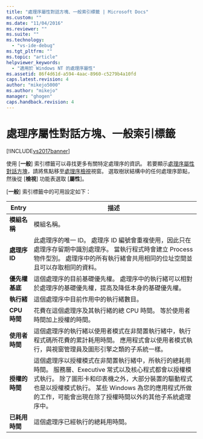 ```yaml
---
title: "處理序屬性對話方塊、一般索引標籤 | Microsoft Docs"
ms.custom: ""
ms.date: "11/04/2016"
ms.reviewer: ""
ms.suite: ""
ms.technology: 
  - "vs-ide-debug"
ms.tgt_pltfrm: ""
ms.topic: "article"
helpviewer_keywords: 
  - "適用於 Windows NT 的處理序屬性"
ms.assetid: 86f4d61d-a594-4aac-8960-c5279b4a10fd
caps.latest.revision: 4
author: "mikejo5000"
ms.author: "mikejo"
manager: "ghogen"
caps.handback.revision: 4
---
```

# 處理序屬性對話方塊、一般索引標籤
[!INCLUDE[vs2017banner](../code-quality/includes/vs2017banner.md)]

使用 \[**一般**\] 索引標籤可以尋找更多有關特定處理序的資訊。  若要顯示[處理序屬性對話方塊](../debugger/process-properties-dialog-box.md)，請將焦點移至[處理序檢視](../debugger/processes-view.md)視窗。  選取樹狀結構中的任何處理序節點，然後從 \[**檢視**\] 功能表選取 \[**屬性**\]。  
  
 \[**一般**\] 索引標籤中的可用設定如下：  
  
|Entry|描述|  
|-----------|--------|  
|**模組名稱**|模組名稱。|  
|**處理序 ID**|此處理序的唯一 ID。  處理序 ID 編號會重複使用，因此只在處理序存留期中識別處理序。  當執行程式時會建立 Process 物件型別。  處理序中的所有執行緒會共用相同的位址空間並且可以存取相同的資料。|  
|**優先權基底**|這個處理序的目前基礎優先權。  處理序中的執行緒可以相對於處理序的基礎優先權，提高及降低本身的基礎優先權。|  
|**執行緒**|這個處理序中目前作用中的執行緒數目。|  
|**CPU 時間**|花費在這個處理序及其執行緒的總 CPU 時間。  等於使用者時間加上授權的時間。|  
|**使用者時間**|這個處理序的執行緒以使用者模式在非閒置執行緒中，執行程式碼所花費的累計耗用時間。  應用程式會以使用者模式執行，與視窗管理員及圖形引擎之類的子系統一樣。|  
|**授權的時間**|這個處理序以授權模式在非閒置執行緒中，所執行的總耗用時間。  服務層、Executive 常式以及核心程式都會以授權模式執行。  除了圖形卡和印表機之外，大部分裝置的驅動程式也是以授權模式執行。  某些 Windows 為您的應用程式所做的工作，可能會出現在除了授權時間以外的其他子系統處理序中。|  
|**已耗用時間**|這個處理序已經執行的總耗用時間。|